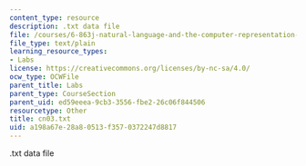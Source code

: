 ```yaml
---
content_type: resource
description: .txt data file
file: /courses/6-863j-natural-language-and-the-computer-representation-of-knowledge-spring-2003/a198a67e28a80513f3570372247d8817_cn03.txt
file_type: text/plain
learning_resource_types:
- Labs
license: https://creativecommons.org/licenses/by-nc-sa/4.0/
ocw_type: OCWFile
parent_title: Labs
parent_type: CourseSection
parent_uid: ed59eeea-9cb3-3556-fbe2-26c06f844506
resourcetype: Other
title: cn03.txt
uid: a198a67e-28a8-0513-f357-0372247d8817
---
```

.txt data file